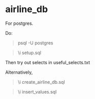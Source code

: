 # airline_db

For postgres.

Do:
> psql -U postgres

> \i setup.sql

Then try out selects in useful_selects.txt

Alternatively, 

> \i create_airline_db.sql

> \i insert_values.sql
